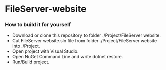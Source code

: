 
<h1>FileServer-website
<h3>How to build it for yourself</h3>
<p><ul>
  <li> Download or clone this repository to folder ./Project/FileServer website.
  <li> Cut FileServer website.sln file from folder ./Project/FileServer website into ./Project.
  <li> Open project with Visual Studio.
  <li> Open NuGet Command Line and write dotnet restore.
  <li> Run/Build project.
